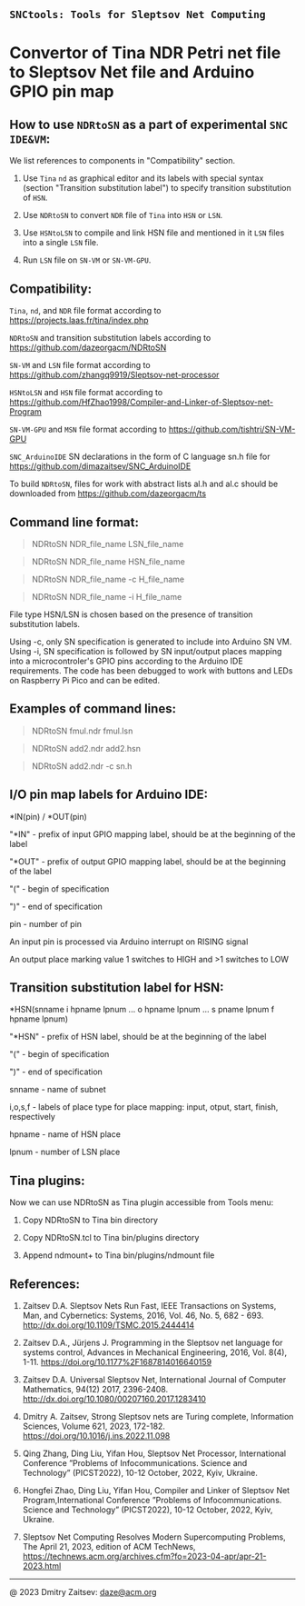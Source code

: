 ## `SNCtools: Tools for Sleptsov Net Computing`

# Convertor of Tina NDR Petri net file to Sleptsov Net file and Arduino GPIO pin map


How to use `NDRtoSN` as a part of experimental `SNC IDE&VM`:
------------------------------------------------------------

We list references to components in "Compatibility" section.

1) Use `Tina` `nd` as graphical editor and its labels with special syntax (section "Transition substitution label") to specify transition substitution of `HSN`.

2) Use `NDRtoSN` to convert `NDR` file of `Tina` into `HSN` or `LSN`. 

3) Use `HSNtoLSN` to compile and link HSN file and mentioned in it `LSN` files into a single `LSN` file.

4) Run `LSN` file on `SN-VM` or `SN-VM-GPU`.


Compatibility: 
-------------- 

`Tina`, `nd`, and `NDR` file format according to https://projects.laas.fr/tina/index.php

`NDRtoSN` and transition substitution labels according to https://github.com/dazeorgacm/NDRtoSN

`SN-VM` and `LSN` file format according to https://github.com/zhangq9919/Sleptsov-net-processor

`HSNtoLSN` and `HSN` file format according to https://github.com/HfZhao1998/Compiler-and-Linker-of-Sleptsov-net-Program

`SN-VM-GPU` and `MSN` file format according to https://github.com/tishtri/SN-VM-GPU

`SNC_ArduinoIDE` SN declarations in the form of C language sn.h file for https://github.com/dimazaitsev/SNC_ArduinoIDE

To build `NDRtoSN`, files for work with abstract lists al.h and al.c should be downloaded from https://github.com/dazeorgacm/ts


Command line format: 
-------------------- 

   >NDRtoSN NDR_file_name LSN_file_name 
   
   >NDRtoSN NDR_file_name HSN_file_name

   >NDRtoSN NDR_file_name -c H_file_name

   >NDRtoSN NDR_file_name -i H_file_name
   
File type HSN/LSN is chosen based on the presence of transition substitution labels. 

Using -c, only SN specification is generated to include into Arduino SN VM. Using -i, SN specification is followed by SN input/output places mapping into a microcontroler's GPIO pins according to the Arduino IDE requirements. The code has been debugged to work with buttons and LEDs on Raspberry Pi Pico and can be edited. 
   
   
Examples of command lines: 
-------------------------- 

   >NDRtoSN fmul.ndr fmul.lsn
   
   >NDRtoSN add2.ndr add2.hsn

   >NDRtoSN add2.ndr -c sn.h 
  
  
I/O pin map labels for Arduino IDE:
-----------------------------------

*IN(pin) / *OUT(pin)

"*IN" - prefix of input GPIO mapping label, should be at the beginning of the label

"*OUT" - prefix of output GPIO mapping label, should be at the beginning of the label

"(" - begin of specification

")" - end of specification

pin - number of pin

An input pin is processed via Arduino interrupt on RISING signal

An output place marking value 1 switches to HIGH and >1 switches to LOW


Transition substitution label for HSN:
--------------------------------------

*HSN(snname i hpname lpnum ... o hpname lpnum ... s pname lpnum f hpname lpnum)

"*HSN" - prefix of HSN label, should be at the beginning of the label

"(" - begin of specification

")" - end of specification

snname - name of subnet

i,o,s,f - labels of place type for place mapping: input, otput, start, finish, respectively

hpname - name of HSN place

lpnum - number of LSN place


Tina plugins:
-------------

Now we can use NDRtoSN as Tina plugin accessible from Tools menu:

1) Copy NDRtoSN to Tina bin directory

2) Copy NDRtoSN.tcl to Tina bin/plugins directory

3) Append ndmount+ to Tina bin/plugins/ndmount file

   
References: 
----------- 
1. Zaitsev D.A. Sleptsov Nets Run Fast, IEEE Transactions on Systems, Man, and Cybernetics: Systems, 2016, Vol. 46, No. 5, 682 - 693. http://dx.doi.org/10.1109/TSMC.2015.2444414

2. Zaitsev D.A., Jürjens J. Programming in the Sleptsov net language for systems control, Advances in Mechanical Engineering, 2016, Vol. 8(4), 1-11. https://doi.org/10.1177%2F1687814016640159

3. Zaitsev D.A. Universal Sleptsov Net, International Journal of Computer Mathematics, 94(12) 2017, 2396-2408. http://dx.doi.org/10.1080/00207160.2017.1283410

4. Dmitry A. Zaitsev, Strong Sleptsov nets are Turing complete, Information Sciences, Volume 621, 2023, 172-182. https://doi.org/10.1016/j.ins.2022.11.098

5. Qing Zhang, Ding Liu, Yifan Hou, Sleptsov Net Processor, International Conference ”Problems of Infocommunications. Science and Technology” (PICST2022), 10-12 October, 2022, Kyiv, Ukraine.

6. Hongfei Zhao, Ding Liu, Yifan Hou, Compiler and Linker of Sleptsov Net Program,International Conference ”Problems of Infocommunications. Science and Technology” (PICST2022), 10-12 October, 2022, Kyiv, Ukraine.

7. Sleptsov Net Computing Resolves Modern Supercomputing Problems, The April 21, 2023, edition of ACM TechNews, https://technews.acm.org/archives.cfm?fo=2023-04-apr/apr-21-2023.html

----------------------------------------------------------------------- 
@ 2023 Dmitry Zaitsev: daze@acm.org 
